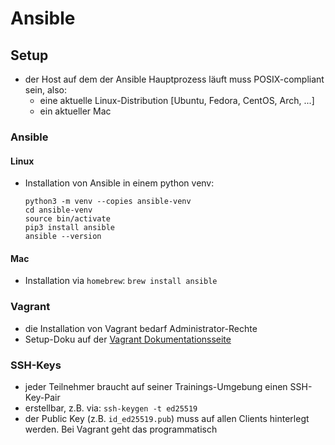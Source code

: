 # Ansible

## Setup

- der Host auf dem der Ansible Hauptprozess läuft muss POSIX-compliant sein, also:
    - eine aktuelle Linux-Distribution [Ubuntu, Fedora, CentOS, Arch, ...]
    - ein aktueller Mac

### Ansible

#### Linux

- Installation von Ansible in einem python venv:
  ```
  python3 -m venv --copies ansible-venv
  cd ansible-venv
  source bin/activate
  pip3 install ansible
  ansible --version
  ```
#### Mac

- Installation via `homebrew`:
  `brew install ansible`

### Vagrant

- die Installation von Vagrant bedarf Administrator-Rechte
- Setup-Doku auf der [Vagrant Dokumentationsseite](https://developer.hashicorp.com/vagrant/docs/installation)

### SSH-Keys

- jeder Teilnehmer braucht auf seiner Trainings-Umgebung einen SSH-Key-Pair
- erstellbar, z.B. via:
  `ssh-keygen -t ed25519`
- der Public Key (z.B. `id_ed25519.pub`) muss auf allen Clients hinterlegt werden. Bei Vagrant geht das programmatisch

